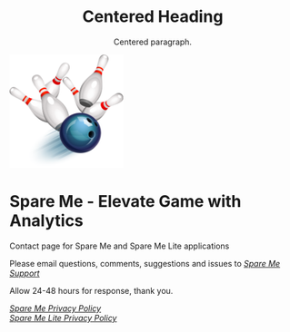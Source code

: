 <html>
<body>

<h1 style="text-align:center;">Centered Heading</h1>
<p style="text-align:center;">Centered paragraph.</p>

<img src="Logo.png" alt="Spare Me" width="200" height="200">

# Spare Me - Elevate Game with Analytics

Contact page for Spare Me and Spare Me Lite applications

Please email questions, comments, suggestions and issues to <a href="mailto:SpareMeService@gmail.com"><i>Spare Me Support</i></a>

Allow 24-48 hours for response, thank you.

<p><a href="https://tsass123.github.io/spareme/smprivacy.html"><i>Spare Me Privacy Policy</i></a><br><a href="https://tsass123.github.io/spareme/privacy.html"><i>Spare Me Lite Privacy Policy</i></a></p>
  
</body>
</html>
